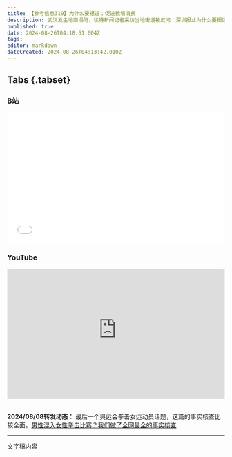 ```yaml
---
title: 【参考信息319】为什么要报道；促进教培消费
description: 武汉发生地面塌陷，读特新闻记者采访当地街道被反问：深圳报业为什么要报道武汉的事情？去年全国教育经费保持增长，但增速再度放缓，国家财政性教育经费占GDP比重再次接近4%红线，地方财政危机传导到教育领域。上半年教培机构新开校区成为南京写字楼租赁市场主力，中央也发文促进教育和培训消费。全国首个婚姻类职业本科专业开张，但上半年结婚减少近50万对；韩国人口两连降后，去年反弹，但主要是外国人贡献的。
published: true
date: 2024-08-26T04:18:51.604Z
tags: 
editor: markdown
dateCreated: 2024-08-26T04:13:42.010Z
---
```


## Tabs {.tabset}
### B站
<div style="position: relative; padding: 30% 45%;">
<iframe style="position: absolute; width: 100%; height: 100%; left: 0; top: 0;" src="//player.bilibili.com/player.html?&bvid=BV1cZ421K77g&page=1&as_wide=1&high_quality=1&danmaku=1&autoplay=0" scrolling="no" border="0" frameborder="no" framespacing="0" allowfullscreen="true"></iframe>
</div>

### YouTube
<div style="position: relative; padding: 30% 45%;">
<iframe style="position: absolute; top: 0; left: 0; width: 100%; height: 100%;" src="https://www.youtube-nocookie.com/embed/YouTubeVID" title="YouTube video player" frameborder="0" allow="accelerometer; autoplay; clipboard-write; encrypted-media; gyroscope; picture-in-picture" allowfullscreen></iframe>
</div>

## 

**2024/08/08转发动态：** 最后一个奥运会拳击女运动员话题，这篇的事实核查比较全面。[男性混入女性拳击比赛？我们做了全网最全的事实核查](https://mp.weixin.qq.com/s/wsmtOZNDcxDX17J0vSQUJA)

---

文字稿内容
